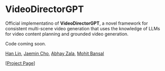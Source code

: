 # VideoDirectorGPT

Official implementatino of **VideoDirectorGPT**, a novel framework for consistent multi-scene video generation that uses the knowledge of LLMs for video content planning and grounded video generation.

Code coming soon.

[Han Lin](https://hl-hanlin.github.io/),
[Jaemin Cho](https://j-min.io),
[Abhay Zala](https://aszala.com/),
[Mohit Bansal](https://www.cs.unc.edu/~mbansal/)


[[Project Page](https://videodirectorgpt.github.io)]

